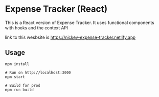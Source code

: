 # Expense Tracker (React)

This is a React version of Expense Tracker.
It uses functional components with hooks and the context API

link to this wesbsite is https://nickey-expense-tracker.netlify.app
## Usage
```
npm install

# Run on http://localhost:3000
npm start

# Build for prod
npm run build
```

